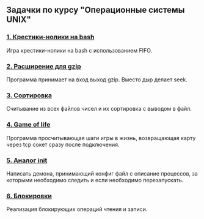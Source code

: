 ## Задачки по курсу "Операционные системы UNIX"

### [1. Крестики-нолики на bash](https://github.com/defntvdm/os2018unix/tree/master/tic_tac_toe)
Игра крестики-нолики на bash c использованием FIFO.

### [2. Расширение для gzip](https://github.com/defntvdm/os2018unix/tree/master/sparser)
Программа принимает на вход выход gzip. Вместо дыр делает seek.

### [3. Сортировка](https://github.com/defntvdm/os2018unix/tree/master/sort)
Считывание из всех файлов чисел и их сортировка c выводом в файл.

### [4. Game of life](https://github.com/defntvdm/os2018unix/tree/master/game_of_life)
Программа просчитывающая шаги игры в жизнь, возвращающая карту через tcp сокет сразу после подключения.

### [5. Аналог init](https://github.com/defntvdm/os2018unix/tree/master/initd)
Написать демона, принимающий конфиг файл с описание процессов, за которыми необходимо следить и если необходимо перезапускать.

### [6. Блокировки](https://github.com/defntvdm/os2018unix/tree/master/lock)
Реализация блокирующих операций чтения и записи.

